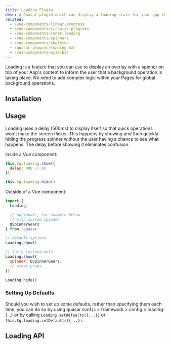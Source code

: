 ```yaml
---
title: Loading Plugin
desc: A Quasar plugin which can display a loading state for your app through an overlay with a spinner and a message.
related:
  - /vue-components/linear-progress
  - /vue-components/circular-progress
  - /vue-components/inner-loading
  - /vue-components/spinners
  - /vue-components/skeleton
  - /quasar-plugins/loading-bar
  - /vue-components/ajax-bar
---
```

Loading is a feature that you can use to display an overlay with a spinner on top of your App's content to inform the user that a background operation is taking place. No need to add complex logic within your Pages for global background operations.

## Installation
<doc-installation plugins="Loading" :config="{ loading: 'Loading' }" />

## Usage
Loading uses a delay (500ms) to display itself so that quick operations won't make the screen flicker. This happens by showing and then quickly hiding the progress spinner without the user having a chance to see what happens. The delay before showing it eliminates confusion.

Inside a Vue component:
```js
this.$q.loading.show({
  delay: 400 // ms
})

this.$q.loading.hide()
```

Outside of a Vue component:
``` js
import {
  Loading,

  // optional!, for example below
  // with custom spinner
  QSpinnerGears
} from 'quasar'

// default options
Loading.show()

// fully customizable
Loading.show({
  spinner: QSpinnerGears,
  // other props
})

Loading.hide()
```

<doc-example title="Default options" file="Loading/Default" />

<doc-example title="With message" file="Loading/WithMessage" />

<doc-example title="With unsafe message, but sanitized" file="Loading/WithMessageSanitized" />

<doc-example title="Customized" file="Loading/Customized" />

<doc-example title="Show and Change" file="Loading/ShowAndChange" />

### Setting Up Defaults
Should you wish to set up some defaults, rather than specifying them each time, you can do so by using quasar.conf.js > framework > config > loading: {...} or by calling `Loading.setDefaults({...})` or `this.$q.loading.setDefaults({...})`.

## Loading API
<doc-api file="Loading" />
